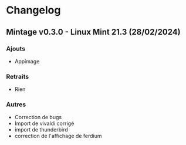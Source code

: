 # Changelog

## Mintage v0.3.0 - Linux Mint 21.3 (28/02/2024)

### Ajouts

- Appimage

### Retraits

- Rien

### Autres

- Correction de bugs
- Import de vivaldi corrigé
- import de thunderbird
- correction de l'affichage de ferdium